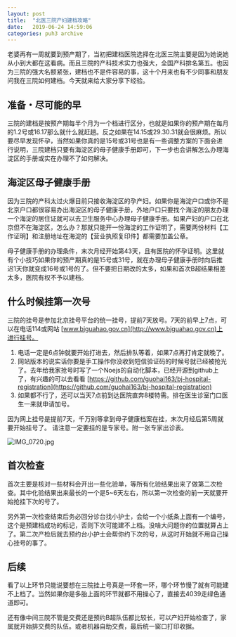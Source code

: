 ```yaml
---
layout: post
title:  "北医三院产妇建档攻略"
date:   2019-06-24 14:59:06
categories: puh3 archive 
---
```



老婆再有一周就要到预产期了，当初把建档医院选择在北医三院主要是因为她说她从小到大都在这看病。而且三院的产科技术实力也强大，全国产科排名第五。也因为三院的强大名额紧张，建档也不是件容易的事，这十个月来也有不少同事和朋友问我在三院如何建档。今天就来给大家分享下经验。

## 准备・尽可能的早

三院的建档是按预产期每半个月为一个档进行区分，也就是如果你的预产期在每月的1.2号或16.17那么就什么就赶趟。反之如果在14.15或29.30.31就会很麻烦。所以要尽早发现怀孕，当然如果你真的是15号或31号也是有一些调整方案的下面会进行说明，三院建档只要有海淀区的母子健康手册即可，下一步也会讲解怎么办理海淀区的手册或实在办理不了如何解决。

## 海淀区母子健康手册

因为三院的产科太过火爆目前只接收海淀区的孕产妇。如果你是海淀户口或你不是北京户口都很容易办出海淀区的母子健康手册，外地户口只要找个海淀的朋友办理一个海淀的居住证就可以去卫生服务中心办理母子健康手册。如果产妇的户口在北京但不在海淀区，怎么办？那就只能开一份海淀的工作证明了，需要两份材料【工作证明】和注册地址在海淀的【营业执照复印件】都需要加盖公章。

母子健康手册的办理条件，末次月经开始第43天，且有医院的怀孕证明。这里就有个小技巧如果你的预产期真的是15号或31号，就在办理母子健康手册时向后推迟1天你就变成16号或1号的了。但不要把日期改的太多，如果和首次B超结果相差太多，医院有权不予以建档。

## 什么时候挂第一次号

三院的挂号是参加北京挂号平台的统一挂号，提前7天放号。7天的前早上7点，可以在电话114或网站 [www.bjguahao.gov.cn](http://www.bjguahao.gov.cn)上进行挂号。

1. 电话一定是6点钟就要开始打进去，然后排队等着，如果7点再打肯定就晚了。
2. 网站版本的说实话你要是手工操作你没收到短信验证码的时候号就已经被抢光了。去年给我家抢号时写了一个Noejs的自动化脚本，已经开源到github上了，有兴趣的可以去看看 [https://github.com/guohai163/bj-hospital-registration](https://github.com/guohai163/bj-hospital-registration)
3. 如果都不行了，还可以当天7点前到达医院直奔8楼特需。排在医生诊室门口医生一来就申请加号。

因为网上挂号是提前7天，千万别等拿到母子健康档案在挂，末次月经后第5周就要开始挂号了。
请注意一定要挂的是专家号。附一张专家出诊表。

![IMG_0720.jpg](http://blog.guohai.org/doc-pic/2019-06/IMG_0720.jpg)

## 首次检查

首次主要是核对一些材料会开出一些化验单，等所有化验结果出来了做第二次检查。其中化验结果出来最长的一个是5~6天左右，所以第一次检查的前一天就要开始抢挂下次的号了。

另外第一次检查结束后务必回分诊台找小护士，会给一个小纸条上面有一个编号，这个是预建档成功的标记，否则下次可能建不上档。没啥大问题你的位置就算占上了。第二次产检后就去预约台小护士会帮你约下次的号，从这时开始就不用自己操心挂号的事了。

## 后续

看了以上环节只能说要想在三院挂上号真是一环套一环，哪个环节慢了就有可能建不上档了。当然如果你是多胎上面的环节就都不用操心了，直接去4039走绿色通道即可。

还有像中间三院不管是交费还是预约B超队伍都比较长，可以产妇开始检查了，家属就开始排交费的队伍。或者机器自助交费，最后统一窗口打印收据。